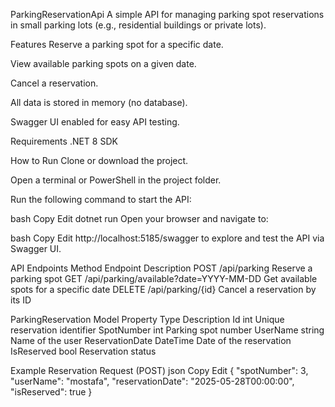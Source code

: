 ParkingReservationApi
A simple API for managing parking spot reservations in small parking lots (e.g., residential buildings or private lots).

Features
Reserve a parking spot for a specific date.

View available parking spots on a given date.

Cancel a reservation.

All data is stored in memory (no database).

Swagger UI enabled for easy API testing.

Requirements
.NET 8 SDK

How to Run
Clone or download the project.

Open a terminal or PowerShell in the project folder.

Run the following command to start the API:

bash
Copy
Edit
dotnet run
Open your browser and navigate to:

bash
Copy
Edit
http://localhost:5185/swagger
to explore and test the API via Swagger UI.

API Endpoints
Method	Endpoint	Description
POST	/api/parking	Reserve a parking spot
GET	/api/parking/available?date=YYYY-MM-DD	Get available spots for a specific date
DELETE	/api/parking/{id}	Cancel a reservation by its ID

ParkingReservation Model
Property	Type	Description
Id	int	Unique reservation identifier
SpotNumber	int	Parking spot number
UserName	string	Name of the user
ReservationDate	DateTime	Date of the reservation
IsReserved	bool	Reservation status

Example Reservation Request (POST)
json
Copy
Edit
{
  "spotNumber": 3,
  "userName": "mostafa",
  "reservationDate": "2025-05-28T00:00:00",
  "isReserved": true
}
